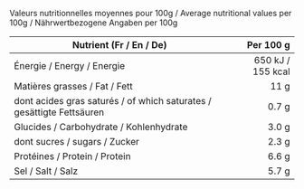 Valeurs nutritionnelles moyennes pour 100g / Average nutritional values per 100g / Nährwertbezogene Angaben per 100g

| Nutrient (Fr / En / De) | Per 100 g |
|---|---:|
| Énergie / Energy / Energie | 650 kJ / 155 kcal |
| Matières grasses / Fat / Fett | 11 g |
| dont acides gras saturés / of which saturates / gesättigte Fettsäuren | 0.7 g |
| Glucides / Carbohydrate / Kohlenhydrate | 3.0 g |
| dont sucres / sugars / Zucker | 2.3 g |
| Protéines / Protein / Protein | 6.6 g |
| Sel / Salt / Salz | 5.7 g |
